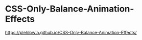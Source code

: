 # CSS-Only-Balance-Animation-Effects

https://plehlowla.github.io/CSS-Only-Balance-Animation-Effects/
